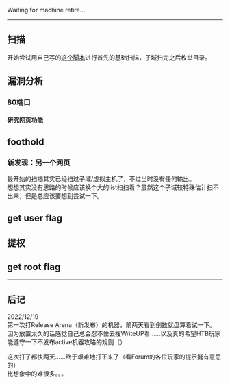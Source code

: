 Waiting for machine retire...

---

## 扫描

开始尝试用自己写的[这个脚本](./HTB_Shoppy.md#htb_easy_firstscaning)进行首先的基础扫描，子域扫完之后枚举目录。



## 漏洞分析

### 80端口

#### 研究网页功能



## foothold


### 新发现：另一个网页

最开始的扫描其实已经扫过子域/虚拟主机了，不过当时没有任何输出。  
想想其实没有思路的时候应该换个大的list扫扫看？虽然这个子域较特殊估计扫不出来，但是总应该要想到尝试一下。  


## get user flag





## 提权






## get root flag


---

## 后记

2022/12/19  
第一次打Release Arena（新发布）的机器，前两天看到倒数就盘算着试一下。  
因为放置太久的话感觉自己总会忍不住去搜WriteUP看……以及真的希望HTB玩家能遵守一下不发布active机器攻略的规则（）

这次打了都快两天……终于艰难地打下来了（看Forum的各位玩家的提示挺有意思的）  
比想象中的难很多。。。